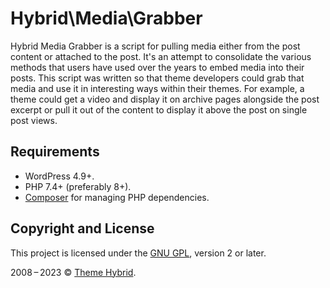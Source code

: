 # Hybrid\\Media\\Grabber

Hybrid Media Grabber is a script for pulling media either from the post content or attached to the post. It's an attempt to consolidate the various methods that users have used over the years to embed media into their posts. This script was written so that theme developers could grab that media and use it in interesting ways within their themes. For example, a theme could get a video and display it on archive pages alongside the post excerpt or pull it out of the content to display it above the post on single post views.

## Requirements

* WordPress 4.9+.
* PHP 7.4+ (preferably 8+).
* [Composer](https://getcomposer.org/) for managing PHP dependencies.

## Copyright and License

This project is licensed under the [GNU GPL](http://www.gnu.org/licenses/old-licenses/gpl-2.0.html), version 2 or later.

2008&thinsp;&ndash;&thinsp;2023 &copy; [Theme Hybrid](https://themehybrid.com).
